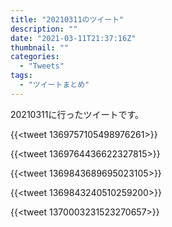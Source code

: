 ```yaml
---
title: "20210311のツイート"
description: ""
date: "2021-03-11T21:37:16Z"
thumbnail: ""
categories:
  - "Tweets"
tags:
  - "ツイートまとめ"
---
```

20210311に行ったツイートです。
<!--more-->
{{<tweet 1369757105498976261>}}

{{<tweet 1369764436622327815>}}

{{<tweet 1369843689695023105>}}

{{<tweet 1369843240510259200>}}

{{<tweet 1370003231523270657>}}

